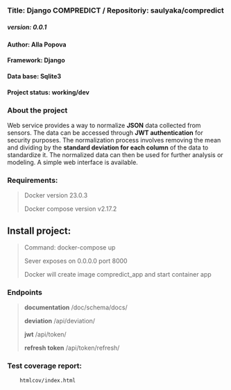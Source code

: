 ### **Title: Django COMPREDICT** / Repositoriy: saulyaka/compredict
##### **version:** 0.0.1
#### **Author:** Alla Popova
#### **Framework:** Django
#### **Data base:** Sqlite3
#### **Project status:** working/dev
### **About the project**
Web service provides a way to normalize **JSON** data collected from sensors. The data can be accessed through **JWT authentication** for security purposes. The normalization process involves removing the mean and dividing by the **standard deviation for each column** of the data to standardize it. The normalized data can then be used for further analysis or modeling. A simple web interface is available.
### **Requirements:**
> Docker version 23.0.3
>
> Docker compose version v2.17.2
## **Install project:**
> Command: docker-compose up
>
> Sever exposes on 0.0.0.0 port 8000
>
> Docker will create image compredict_app and start container app
### **Endpoints**
> **documentation**  /doc/schema/docs/
>
> **deviation**  /api/deviation/
>
> **jwt**  /api/token/
>
> **refresh token**  /api/token/refresh/
### **Test coverage report:**
        htmlcov/index.html